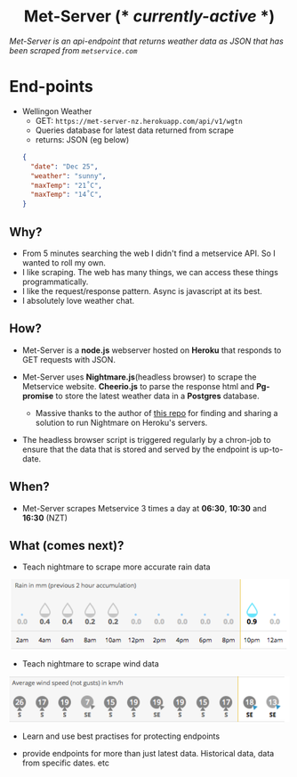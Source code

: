 <h1 align="center">Met-Server (* <em>currently-active</em> *)</h1>

_Met-Server is an api-endpoint that returns weather data as JSON that has been scraped from `metservice.com`_

End-points
===========
- Wellingon Weather
  - GET: `https://met-server-nz.herokuapp.com/api/v1/wgtn`
  - Queries database for latest data returned from scrape
  - returns: JSON (eg below)
  ```json
  {
    "date": "Dec 25",
    "weather": "sunny",
    "maxTemp": "21˚C",
    "maxTemp": "14˚C",
  }
  ```

## Why?
- From 5 minutes searching the web I didn't find a metservice API. So I wanted to roll my own.
- I like scraping. The web has many things, we can access these things programmatically.
- I like the request/response pattern. Async is javascript at its best.
- I absolutely love weather chat.

## How?
- Met-Server is a **node.js** webserver hosted on **Heroku** that responds to GET requests with JSON.

- Met-Server uses **Nightmare.js**(headless browser) to scrape the Metservice website. **Cheerio.js** to parse the response html and **Pg-promise** to store the latest weather data in a **Postgres** database.
  - Massive thanks to the author of [this repo](https://github.com/oscarmorrison/nightmare-heroku) for finding and sharing a solution to run Nightmare on Heroku's servers.

- The headless browser script is triggered regularly by a chron-job to ensure that the data that is stored and served by the endpoint is up-to-date.

## When?
- Met-Server scrapes Metservice 3 times a day at **06:30**, **10:30** and **16:30** (NZT)

## What (comes next)?
- Teach nightmare to scrape more accurate rain data

![rain-data-screenshot](./images/rain.png)

- Teach nightmare to scrape wind data

![wind-data-screenshot](./images/wind.png)

- Learn and use best practises for protecting endpoints

- provide endpoints for more than just latest data. Historical data, data from specific dates. etc
